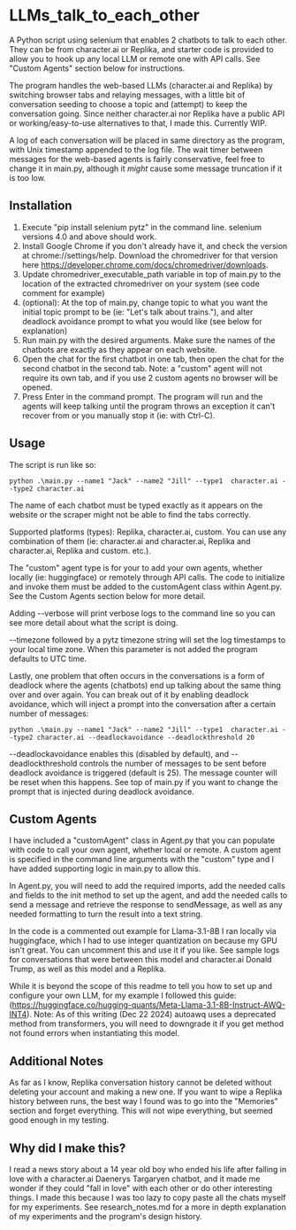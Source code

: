 # LLMs_talk_to_each_other
A Python script using selenium that enables 2 chatbots to talk to each other. They can be from character.ai or Replika, and starter code is provided to allow you to hook up any local LLM or remote one with API calls. See "Custom Agents" section below for instructions.

The program handles the web-based LLMs (character.ai and Replika) by switching browser tabs and relaying messages, with a little bit of conversation seeding to choose a topic and (attempt) to keep the conversation going. Since neither character.ai nor Replika have a public API or working/easy-to-use alternatives to that, I made this. Currently WIP.

A log of each conversation will be placed in same directory as the program, with Unix timestamp appended to the log file. The wait timer between messages for the web-based agents is fairly conservative, feel free to change it in main.py, although it *might* cause some message truncation if it is too low.

## Installation
1. Execute "pip install selenium pytz" in the command line. selenium versions 4.0 and above should work.
2. Install Google Chrome if you don't already have it, and check the version at chrome://settings/help. Download the chromedriver for that version here https://developer.chrome.com/docs/chromedriver/downloads.
3. Update chromedriver_executable_path variable in top of main.py to the location of the extracted chromedriver on your system (see code comment for example)
4. (optional): At the top of main.py, change topic to what you want the initial topic prompt to be (ie: "Let's talk about trains."), and alter deadlock avoidance prompt to what you would like (see below for explanation)
5. Run main.py with the desired arguments. Make sure the names of the chatbots are exactly as they appear on each website.
6. Open the chat for the first chatbot in one tab, then open the chat for the second chatbot in the second tab. Note: a "custom" agent will not require its own tab, and if you use 2 custom agents no browser will be opened.
7. Press Enter in the command prompt. The program will run and the agents will keep talking until the program throws an exception it can't recover from or you manually stop it (ie: with Ctrl-C).

## Usage
The script is run like so:
    
    python .\main.py --name1 "Jack" --name2 "Jill" --type1  character.ai --type2 character.ai
	
The name of each chatbot must be typed exactly as it appears on the website or the scraper might not be able to find the tabs correctly.

Supported platforms (types): Replika, character.ai, custom. You can use any combination of them (ie: character.ai and character.ai, Replika and character.ai, Replika and custom. etc.). 

The "custom" agent type is for your to add your own agents, whether locally (ie: huggingface) or remotely through API calls. The code to initialize and invoke them must be added to the customAgent class within Agent.py. See the Custom Agents section below for more detail.

Adding --verbose will print verbose logs to the command line so you can see more detail about what the script is doing.

--timezone followed by a pytz timezone string will set the log timestamps to your local time zone. When this parameter is not added the program defaults to UTC time.

Lastly, one problem that often occurs in the conversations is a form of deadlock where the agents (chatbots) end up talking about the same thing over and over again. You can break out of it by enabling deadlock avoidance, which will inject a prompt into the conversation after a certain number of messages:
    
    python .\main.py --name1 "Jack" --name2 "Jill" --type1  character.ai --type2 character.ai --deadlockavoidance --deadlockthreshold 20
	
--deadlockavoidance enables this (disabled by default), and --deadlockthreshold controls the number of messages to be sent before deadlock avoidance is triggered (default is 25). The message counter will be reset when this happens. See top of main.py if you want to change the prompt that is injected during deadlock avoidance.

## Custom Agents

I have included a "customAgent" class in Agent.py that you can populate with code to call your own agent, whether local or remote. A custom agent is specified in the command line arguments with the "custom" type and I have added supporting logic in main.py to allow this.

In Agent.py, you will need to add the required imports, add the needed calls and fields to the init method to set up the agent, and add the needed calls to send a message and retrieve the response to sendMessage, as well as any needed formatting to turn the result into a text string.

In the code is a commented out example for Llama-3.1-8B I ran locally via huggingface, which I had to use integer quantization on because my GPU isn't great. You can uncomment this and use it if you like. See sample logs for conversations that were between this model and character.ai Donald Trump, as well as this model and a Replika.

While it is beyond the scope of this readme to tell you how to set up and configure your own LLM, for my example I followed this guide: (https://huggingface.co/hugging-quants/Meta-Llama-3.1-8B-Instruct-AWQ-INT4). Note: As of this writing (Dec 22 2024) autoawq uses a deprecated method from transformers, you will need to downgrade it if you get method not found errors when instantiating this model.

## Additional Notes

As far as I know, Replika conversation history cannot be deleted without deleting your account and making a new one. If you want to wipe a Replika history between runs, the best way I found was to go into the "Memories" section and forget everything. This will not wipe everything, but seemed good enough in my testing.

## Why did I make this?

I read a news story about a 14 year old boy who ended his life after falling in love with a character.ai Daenerys Targaryen chatbot, and it made me wonder if they could "fall in love" with each other or do other interesting things. I made this because I was too lazy to copy paste all the chats myself for my experiments. See research_notes.md for a more in depth explanation of my experiments and the program's design history.
